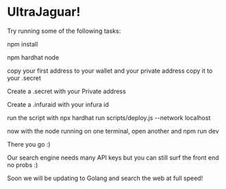# UltraJaguar!

Try running some of the following tasks:

npm install

npm hardhat node

copy your first address to your wallet and your private address copy it to your .secret

Create a .secret with your Private address

Create a .infuraid with your infura id

run the script with npx hardhat run scripts/deploy.js --network localhost

now with the node running on one terminal, open another and npm run dev

There you go :)

Our search engine needs many API keys but you can still surf the front end no probs :)

Soon we will be updating to Golang and search the web at full speed!
